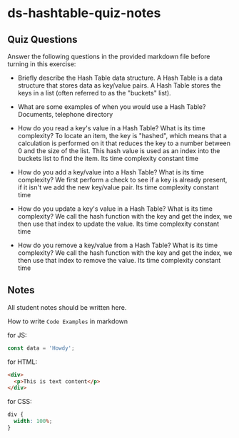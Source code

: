 # ds-hashtable-quiz-notes

## Quiz Questions

Answer the following questions in the provided markdown file before turning in this exercise:

- Briefly describe the Hash Table data structure.
  A Hash Table is a data structure that stores data as key/value pairs. A Hash Table stores the keys in a list (often referred to as the "buckets" list).

- What are some examples of when you would use a Hash Table?
  Documents, telephone directory

- How do you read a key's value in a Hash Table? What is its time complexity?
  To locate an item, the key is "hashed", which means that a calculation is performed on it that reduces the key to a number between 0 and the size of the list. This hash value is used as an index into the buckets list to find the item. Its time complexity constant time

- How do you add a key/value into a Hash Table? What is its time complexity?
  We first perform a check to see if a key is already present, if it isn't we add the new key/value pair. Its time complexity constant time

- How do you update a key's value in a Hash Table? What is its time complexity?
  We call the hash function with the key and get the index, we then use that index to update the value. Its time complexity constant time

- How do you remove a key/value from a Hash Table? What is its time complexity?
  We call the hash function with the key and get the index, we then use that index to remove the value. Its time complexity constant time

## Notes

All student notes should be written here.

How to write `Code Examples` in markdown

for JS:

```javascript
const data = 'Howdy';
```

for HTML:

```html
<div>
  <p>This is text content</p>
</div>
```

for CSS:

```css
div {
  width: 100%;
}
```
